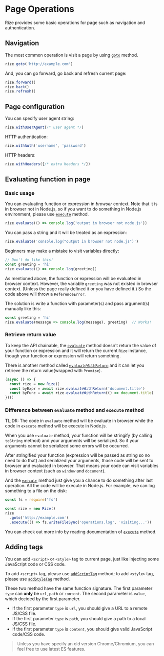# Page Operations

Rize provides some basic operations for page such as navigation and authentication.

## Navigation

The most common operation is visit a page by using [`goto`](https://rize.js.org/api/classes/_index_.rize.html#goto) method.

```javascript
rize.goto('http://example.com')
```

And, you can go forward, go back and refresh current page:

```javascript
rize.forward()
rize.back()
rize.refresh()
```

## Page configuration

You can specify user agent string:

```javascript
rize.withUserAgent(/* user agent */)
```

HTTP authentication:

```javascript
rize.withAuth('username', 'password')
```

HTTP headers:

```javascript
rize.withHeaders({/* extra headers */})
```



## Evaluating function in page

### Basic usage

You can evaluating function or expression in *browser* context. Note that it is in browser not in Node.js, so if you want to do something in Node.js environment, please use [`execute`](https://rize.js.org/api/classes/_index_.rize.html#execute) method.

```javascript
rize.evaluate(() => console.log('output in browser not node.js'))
```

You can pass a string and it will be treated as an expression:

```javascript
rize.evaluate('console.log("output in browser not node.js")')
```

Beginners may make a mistake to visit variables directly:

```javascript
// Don't do like this!
const greeting = 'hi'
rize.evaluate(() => console.log(greeting))
```

As mentioned above, the function or expression will be evaluated in browser context. However, the variable `greeting` was not existed in browser context. (Unless the page really defined it or you have defined it.) So the code above will throw a `ReferenceError`.

The solution is write a function with parameter(s) and pass argument(s) manually like this:

```javascript
const greeting = 'hi'
rize.evaluate(message => console.log(message), greeting)  // Works!
```

### Retrieve return value

To keep the API chainable, the [`evaluate`](https://rize.js.org/api/classes/_index_.rize.html#evaluate) method doesn't return the value of your function or expression and it will return the current `Rize` instance, though your function or expression will return something.

There is another method called [`evaluateWithReturn`](https://rize.js.org/api/classes/_index_.rize.html#evaluatewithreturn) and it can let you retrieve the return value(wrapped with `Promise`).

```javascript
(async () => {
  const rize = new Rize()
  const byExpr = await rize.evaluateWithReturn('document.title')
  const byFunc = await rize.evaluateWithReturn(() => document.title)
})()
```

### Difference between `evaluate` method and `execute` method

TL;DR: The code in `evaluate` method will be evaluate in browser while the code in `execute` method will be execute in Node.js.

When you use `evaluate` method, your function will be stringify (by calling `toString` method) and your arguments will be serialized. So if your arguments cannot be serialized some errors will be occurred.

After stringified your function (expression will be passed as string so no need to do that) and serialized your arguments, those code will be sent to browser and evaluated in browser. That means your code can visit variables in browser context (such as `window` and `document`).

And the [`execute`](https://rize.js.org/api/classes/_index_.rize.html#execute) method just give you a chance to do something after last operation. All the code will be execute in Node.js. For example, we can log something to a file on the disk:

```javascript
const fs = require('fs')

const rize = new Rize()
rize
  .goto('http://example.com')
  .execute(() => fs.writeFileSync('operations.log', 'visiting...'))
```

You can check out more info by reading documentation of [`execute`](https://rize.js.org/api/classes/_index_.rize.html#execute) method.

## Adding tags

You can add `<script>` or `<style>` tag to current page, just like injecting some JavaScript code or CSS code.

To add `<script>` tag, please use [`addScriptTag`](https://rize.js.org/api/classes/_index_.rize.html#addscripttag) method; to add `<style>` tag, please use [`addStyleTag`](https://rize.js.org/api/classes/_index_.rize.html#addstyletag) method.

These two method have the same function signature. The first parameter `type` can **only** be `url`, `path` or `content`. The second parameter is `value`, which decided by the first parameter.

- If the first parameter `type` is `url`, you should give a URL to a remote JS/CSS file. 
- If the first parameter `type` is `path`, you should give a path to a local JS/CSS file.
- If the first parameter `type` is `content`, you should give valid JavaScript code/CSS code.

> Unless you have specify an old version Chrome/Chromium, you can feel free to use latest ES features.

